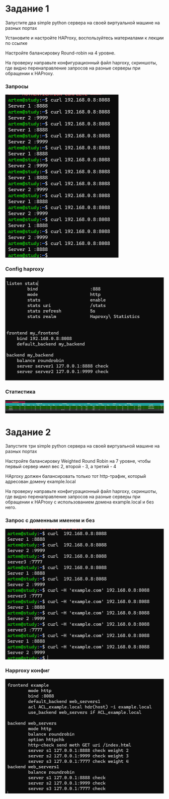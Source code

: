 # Задание 1

Запустите два simple python сервера на своей виртуальной машине на разных портах

Установите и настройте HAProxy, воспользуйтесь материалами к лекции по ссылке

Настройте балансировку Round-robin на 4 уровне.

На проверку направьте конфигурационный файл haproxy, скриншоты, где видно перенаправление запросов на разные серверы при обращении к HAProxy.
 
 ### Запросы 
 
![alt text](https://github.com/Padawan18/Disaster-recovery-and-Keepalived/blob/main/request)

### Config haproxy

![alt text](https://github.com/Padawan18/Disaster-recovery-and-Keepalived/blob/main/haproxy.png)

### Статистика

![alt text](https://github.com/Padawan18/Disaster-recovery-and-Keepalived/blob/main/stats.png)

# Задание 2

Запустите три simple python сервера на своей виртуальной машине на разных портах

Настройте балансировку Weighted Round Robin на 7 уровне, чтобы первый сервер имел вес 2, второй - 3, а третий - 4

HAproxy должен балансировать только тот http-трафик, который адресован домену example.local

На проверку направьте конфигурационный файл haproxy, скриншоты, где видно перенаправление запросов на разные серверы при обращении к HAProxy c использованием домена example.local и без него.

### Запрос с доменным именем и без

![alt text](https://github.com/Padawan18/Disaster-recovery-and-Keepalived/blob/main/happroxy.png)


### Happroxy конфиг

![alt text](https://github.com/Padawan18/Disaster-recovery-and-Keepalived/blob/main/config.png)
